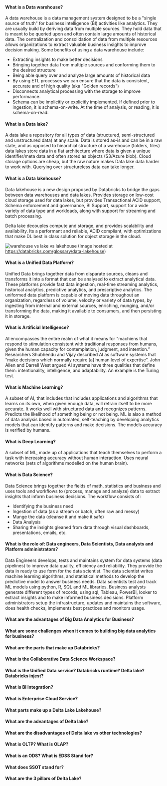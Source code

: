 
#### What is a Data warehouse?

A data warehouse is a data management system designed to be a "single source of truth" for business intelligence (BI) activities like analytics.  They are usually build by deriving data from multiple sources.  They hold data that is meant to be queried upon and often contain large amounts of historical data.  The centralization and consolidation of data from multiple resources allows organizations to extract valuable business insights to improve decision making.  Some benefits of using a data warehouse include:
- Extracting insights to make better decisions
- Bringing together data from multiple sources and conforming them to the desired structure
- Being able query over and analyze large amounts of historical data
- By using ETL processes we can ensure that the data is consistent, accurate and of high quality (aka "Golden records")
- Disconnects analytical processing with the storage to improve performance.
- Schema can be implicitly or explicitly implemented.  If defined prior to ingestion, it is schema-on-write.  At the time of analysis, or reading, it is schema-on-read.

#### What is a Data lake?

A data lake a repository for all types of data (structured, semi-structured and unstructured data) at any scale.  Data is stored as-is and can be in a raw state, and as opposed to hiearchial structure of a warehouse (folders, files) data lakes store data in a flat architecture where data is given a unique identifier/meta data and often stored as objects (S3/Azure blob).  Cloud storage options are cheap, but the raw nature makes Data lake data harder to work with.  Querying over structureless data can take longer.  

#### What is a Data lakehouse?
Data lakehouse is a new design proposed by Databricks to bridge the gaps between data warehouses and data lakes.  Provides storage on low-cost cloud storage used for data lakes, but provides Transactional ACID support, Schema enforcement and governance, BI Support, support for a wide variety of data type and workloads, along with support for streaming and batch processing.

Delta lake decouples compute and storage, and provides scalability and availability.  Its a performant and reliable, ACID compliant, with optimizations that make DL best in class solution for object storage in the cloud.

![warehouse vs lake vs lakehouse](https://databricks.com/wp-content/uploads/2020/01/data-lakehouse.png)
(Image hosted at https://databricks.com/glossary/data-lakehouse)

#### What is a Unified Data Platform?

Unified Data brings together data from disparate sources, cleans and transforms it into a format that can be analysed to extract analytical data.  These platforms provide fast data ingestion, real-time streaming analytics, historical analytics, predictive analytics, and prescriptive analytics.    The uniformed data platform is capable of moving data throughout an organization, regardless of volume, velocity or variety of data types, by ingesting from internal and external sources, enriching, munging, and/or transforming the data, making it available to consumers, and then persisting it in storage.

#### What is Artificial Intelligence?
AI encompasses the entire realm of what it means for "machiens that respond to stimulation consistent with traditional responses from humans, given the human capacity for contemplation, judgment, and intention.” Researchers Shubhendu and Vijay described AI as software systems that “make decisions which normally require [a] human level of expertise”. John Allen and Darrell West argued AI systems have three qualities that define them: intentionality, intelligence, and adaptability.  An example is the Turing test.

#### What is Machine Learning?
A subset of AI, that includes that includes applications and algorithms that learns on its own, when given enough data, will retrain itself to be more accurate.  It works well with structured data and recognizes patterns.  Predicts the likelihood of something being or not being.  ML is also a method of data analysis based in automated, self-teaching by developing analytics models that can identify patterns and make decisions.  The models accuracy is verified by humans.

#### What is Deep Learning?

A subset of ML, made up of applications that teach themselves to perform a task with increasing accuracy without human interaction.  Uses neural networks (sets of algorithms modelled on the human brain).  

#### What is Data Science?

Data Science brings together the fields of math, statistics and business and uses tools and workflows to (process, manage and analyze) data to extract insights that inform business decisions.   The workflow consists of:
- Identifying the business need
- Ingestion of data (as a stream or batch, often raw and messy)
- Munge the data (cleanse it and make it safe)
- Data Analysis
- Sharing the insights gleaned from data through visual dashboards, presentations, emails, etc.

#### What is the role of: Data engineers, Data Scientists, Data analysts and Platform administrators?

Data Engineers develops, tests and maintains system for data systems (data pipelines) to improve data quality, efficiency and reliability.  They provide the data in ready to use form for the data scientist.  The data scientist writes machine learning algorithms, and statistical methods to develop the predictive model to answer business needs.  Data scientists test and track ML models using python, R, SQL and ML libraries. Business analysts generate different types of records, using sql, Tableau, PowerBI, looker to extract insights and to make informed business decisions.  Platform administrators setup the infrastructure, updates and maintains the software, does health checks, implements best practices and monitors usage.

#### What are the advantages of Big Data Analytics for Business?



#### What are some challenges when it comes to building big data analytics for business?

#### What are the parts that make up Databricks?

#### What is the Collaborative Data Science Workspace?

#### What is the Unified Data service?  Databricks runtime?  Delta lake?  Databricks injest?

#### What is BI Integration?

#### What is Enterprise Cloud Service?

#### What parts make up a Delta Lake Lakehouse?

#### What are the advantages of Delta lake?

#### What are the disadvantages of Delta lake vs other technologies?

#### What is OLTP?  What is OLAP?  

#### What is an ODS?  What is EDSS Stand for?

#### What does SSOT stand for?

#### What are the 3 pillars of Delta Lake?
